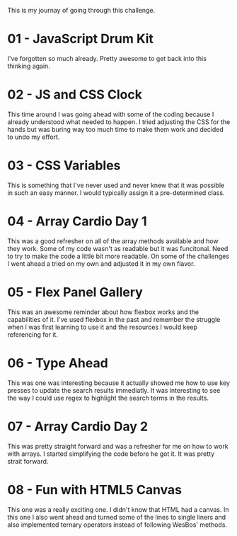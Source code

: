 This is my journay of going through this challenge.

# 01 - JavaScript Drum Kit

I've forgotten so much already. Pretty awesome to get back into this thinking again.

# 02 - JS and CSS Clock

This time around I was going ahead with some of the coding because I already understood what needed to happen.
I tried adjusting the CSS for the hands but was buring way too much time to make them work and decided to undo my effort.

# 03 - CSS Variables

This is something that I've never used and never knew that it was possible in such an easy manner.
I would typically assign it a pre-determined class.

# 04 - Array Cardio Day 1

This was a good refresher on all of the array methods available and how they work. Some of my code wasn't as readable but it was funcitonal.
Need to try to make the code a little bit more readable. On some of the challenges I went ahead a tried on my own and adjusted it in my own flavor.

# 05 - Flex Panel Gallery

This was an awesome reminder about how flexbox works and the capabilities of it. I've used flexbox in the past and remember the struggle when I was first learning to use it and the resources I would keep referencing for it.

# 06 - Type Ahead

This was one was interesting because it actually showed me how to use key presses to update the search results immediatly. It was interesting to see the way I could use regex to highlight the search terms in the results.

# 07 - Array Cardio Day 2

This was pretty straight forward and was a refresher for me on how to work with arrays. I started simplifying the code before he got it. It was pretty strait forward.

# 08 - Fun with HTML5 Canvas

This one was a really exciting one. I didn't know that HTML had a canvas. In this one I also went ahead and turned some of the lines to single liners and also implemented ternary operators instead of following WesBos' methods.
